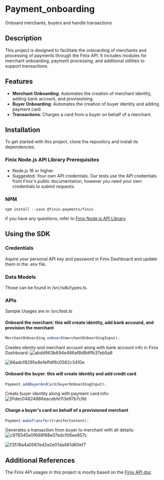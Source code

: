# Payment_onboarding
Onboard merchants, buyers and handle transactions

## Description
This project is designed to facilitate the onboarding of merchants and processing of payments through the Finix API. It includes modules for merchant onboarding, payment processing, and additional utilities to support transactions.

## Features
- **Merchant Onboarding**: Automates the creation of merchant identity, adding bank account, and provisioining.
- **Buyer Onboarding**: Automates the creation of buyer identity and adding payment card.
- **Transactions**: Charges a card from a buyer on behalf of a merchant.

## Installation
To get started with this project, clone the repository and install its dependencies.

### Finix Node.js API Library Prerequisites
- Node.js 16 or higher
- Suggested: Your own API credentials.
Our tests use the API credentials from Finix's public documentation, however you need your own credentials to submit requests.
### NPM
```
npm install --save @finix-payments/finix
```
If you have any questions, refer to [Finix Node.js API Library](https://github.com/finix-payments/finix-nodejs/blob/main/README.md).

## Using the SDK
### Credentials
Aquire your personal API key and password in Finix Dashboard and update them in the .env file.
### Data Models
Those can be found in /src/sdk/types.ts.
### APIs
Sample Usages are in /src/test.ts
#### Onboard the merchant: this will create identity, add bank accound, and provision the merchant  
```typescript
MerchantOnboarding.onboard(merchantOnboardingInput);
```
Creates idenity and merchant account along with bank account info in Finix Dashboard:
![abdd963b694e486af8d8dffb37eb5a8](https://github.com/user-attachments/assets/208d3357-6f57-42fd-be15-fc980650c05c)

![66adcf8295e8e1effdf6c0562c3410e](https://github.com/user-attachments/assets/34836ec6-f301-4515-9375-6e64f8a58ba8)


#### Onboard the buyer: this will create identity and add credit card
```typescript
Payment.addBuyerAndCard(buyerOnboardingInput);
```
Creats buyer identity along with payment card info:
![91dec04824866eacebfe113e97b7c9d](https://github.com/user-attachments/assets/4b9857a1-d4d4-4e89-a574-f13950c5e3c8)


#### Charge a buyer's card on behalf of a provisioned merchant
```typescript
Payment.makeTransfer(transferContent);
```
Generates a transaction from buyer to merchant with all details:
![c978345e0f669f88e07edcf06ee857c](https://github.com/user-attachments/assets/db85e0ca-c570-4abf-8e5d-366d62f38a70)

![f3518a4a0567ed2a2e01da461d60ef7](https://github.com/user-attachments/assets/cf9518ee-a3c7-4694-b2d3-1a9a24d983a5)



## Additional References
The Finix API usages in this project is mostly based on the [Finix API doc](https://finix.com/docs/api/overview/#section/Finix-API-Reference)

